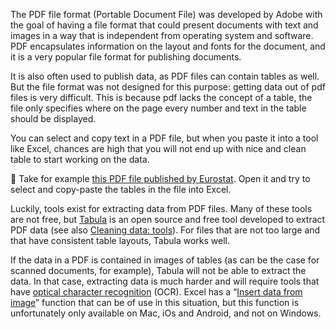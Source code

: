 The PDF file format (Portable Document File) was developed by Adobe with the goal of having a file format that could present documents with text and images in a way that is independent from operating system and software. PDF encapsulates information on the layout and fonts for the document, and it is a very popular file format for publishing documents.

It is also often used to publish data, as PDF files can contain tables as well. But the file format was not designed for this purpose: getting data out of pdf files is very difficult. This is because pdf lacks the concept of a table, the file only specifies where on the page every number and text in the table should be displayed.

You can select and copy text in a PDF file, but when you paste it into a tool like Excel, chances are high that you will not end up with nice and clean table to start working on the data.

<aside>
🔎 Take for example <a href="https://ec.europa.eu/eurostat/documents/2995521/14497757/2-29042022-AP-EN.pdf/664dc8bd-4460-46f6-69ea-04c1763abd28?t=1651154566195">this PDF file published by Eurostat</a>. Open it and try to select and copy-paste the tables in the file into Excel.

</aside>

Luckily, tools exist for extracting data from PDF files. Many of these tools are not free, but [Tabula](https://tabula.technology/) is an open source and free tool developed to extract PDF data (see also <span class='internal-link'>[Cleaning data: tools](cleaning-data-tools)</span>). For files that are not too large and that have consistent table layouts, Tabula works well.

If the data in a PDF is contained in images of tables (as can be the case for scanned documents, for example), Tabula will not be able to extract the data. In that case, extracting data is much harder and will require tools that have [optical character recognition](https://nl.wikipedia.org/wiki/Optical_character_recognition) (OCR). Excel has a “[Insert data from image](https://support.microsoft.com/en-us/office/insert-data-from-picture-3c1bb58d-2c59-4bc0-b04a-a671a6868fd7#ID0EAABAAA=iOS/Android)” function that can be of use in this situation, but this function is unfortunately only available on Mac, iOs and Android, and not on Windows.